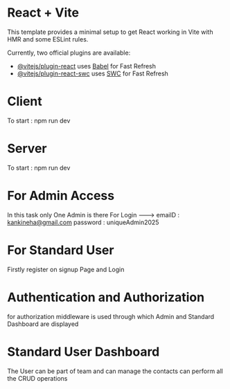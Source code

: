 # React + Vite

This template provides a minimal setup to get React working in Vite with HMR and some ESLint rules.

Currently, two official plugins are available:

- [@vitejs/plugin-react](https://github.com/vitejs/vite-plugin-react/blob/main/packages/plugin-react/README.md) uses [Babel](https://babeljs.io/) for Fast Refresh
- [@vitejs/plugin-react-swc](https://github.com/vitejs/vite-plugin-react-swc) uses [SWC](https://swc.rs/) for Fast Refresh


# Client

To start : npm run dev

# Server

To start : npm run dev


# For Admin Access

In this task only One Admin is there 
For Login ---> emailD : kankineha@gmail.com   password : uniqueAdmin2025


# For Standard User

Firstly register on signup Page and Login


# Authentication and Authorization

for authorization middleware is used through which Admin and Standard Dashboard are displayed

# Standard User Dashboard

The User can be part of team and can manage the contacts can perform all the CRUD operations